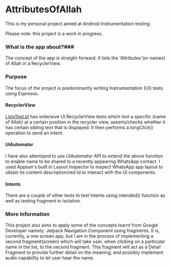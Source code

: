 # AttributesOfAllah
This is my personal project aimed at Android Instrumentation testing.

Please note: this project is a work in progress. 

### What is the app about?###

The concept of the app is straight-forward. It lists the 'Attributes'(or names) of Allah in a RecyclerView.

### Purpose ###

The focus of the project is predominantly writing Instrumentation (UI) tests using Espresso. 

#### RecyclerView ####
[ListsTest.kt](/app/src/androidTest/java/com/example/andriod/attributesofallah/ListsTests.kt "ListsTest title") has extensive UI RecyclerView tests which test a specific (name of Allah) at a certain position in the recycler view, asserts/checks whether it has certain sibling text that is displayed. It then performs a longClick() operation to send an intent. 

#### UiAutomator ####
I have also attemtped to use UiAutomator API to extend the above function to enable name to be shared to a recently appearing WhatsApp contact. I used Appium's built in Layout Inspector to inspect WhatsApp app layout to obtain its content description/red Id to interact with the UI components.

#### Intents ####
There are a couple of other tests to test Intents using intended() function as well as testing fragment in isolation.

### More Information ###
This project also aims to apply some of the concepts learnt from Google Developer namely: Jetpack Navigation Component using fragments. It is, currently, a one screen app, but I am in the process of implementing a second fragment(screen) which will take user, when clicking on a particular name in the list, to the second fragment. This fragment will act as a Detail Fragment to provide further detail on the meaning, and possibly implement audio capability to let user hear the name.

